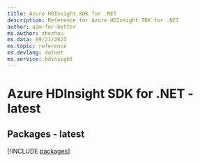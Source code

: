 ```yaml
---
title: Azure HDInsight SDK for .NET
description: Reference for Azure HDInsight SDK for .NET
author: aim-for-better
ms.author: zhezhou
ms.data: 09/21/2023
ms.topic: reference
ms.devlang: dotnet
ms.service: hdinsight
---
```

# Azure HDInsight SDK for .NET - latest
## Packages - latest
[!INCLUDE [packages](hdinsight-index.md)]